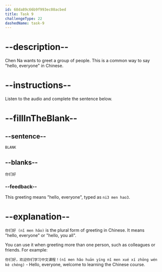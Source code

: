 ```yaml
---
id: 68da89c66b9f993ec08acbed
title: Task 9
challengeType: 22
dashedName: task-9
---
```


<!-- (Audio) Chen Na: 你们好 -->

# --description--

Chen Na wants to greet a group of people. This is a common way to say "hello, everyone" in Chinese.

# --instructions--

Listen to the audio and complete the sentence below.

# --fillInTheBlank--

## --sentence--

`BLANK`

## --blanks--

`你们好`

### --feedback--

This greeting means "hello, everyone", typed as `ni3 men hao3`.

# --explanation--

`你们好 (nǐ men hǎo)` is the plural form of greeting in Chinese. It means "hello, everyone" or "hello, you all".

You can use it when greeting more than one person, such as colleagues or friends. For example:

`你们好，欢迎你们学习中文课程！(nǐ men hǎo huān yíng nǐ men xué xí zhōng wén kè chéng)` - Hello, everyone, welcome to learning the Chinese course.
